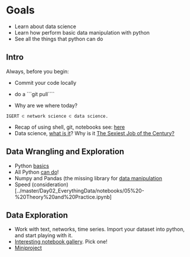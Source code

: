 # Goals

- Learn about data science
- Learn how perform basic data manipulation with python
- See all the things that python can do

## Intro
  Always, before you begin:
  - Commit your code locally
  - do a ```git pull````

  - Why are we where today?
```
IGERT ⊂ network science ⊂ data science.
```
  - Recap of using shell, git, notebooks see: [here](../../master/setup.md)
  - Data science, [what is it](../../master/master/Day02_EverythingData/notebooks/01%20-%20Data%20Science.ipynb)? Why is it [The Sexiest Job of the Century?](https://hbr.org/2012/10/data-scientist-the-sexiest-job-of-the-21st-century/)

## Data Wrangling and Exploration

  - Python [basics](../master/Day02_EverythingData/notebooks/02%20-%20Introduction%20to%20Python.ipynb)
  - All Python [can do](../master/Day02_EverythingData/notebooks/03%20-%20Libraries%20and%20Integration.ipynb)!
  - Numpy and Pandas (the missing library for [data manipulation](../master/Day02_EverythingData/notebooks/04%20-%20Data%20Wrangling.ipynb)
  - Speed (consideration)[../master/Day02_EverythingData/notebooks/05%20-%20Theory%20and%20Practice.ipynb]

## Data Exploration

  - Work with text, networks, time series. Import your dataset into python, and start playing with it.
  - [Interesting notebook gallery](https://github.com/ipython/ipython/wiki/A-gallery-of-interesting-IPython-Notebooks#introductory-tutorials). Pick one!
  - [Miniproject](../master/Day02_EverythingData/notebooks/07%20-%20Miniproject.ipynb)

